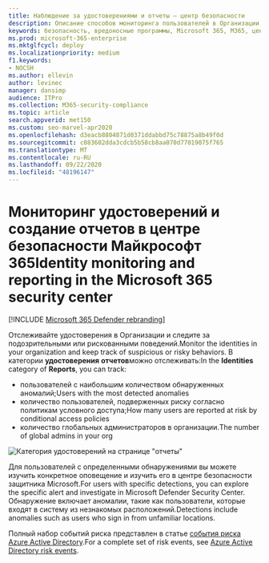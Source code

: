 ```yaml
---
title: Наблюдение за удостоверениями и отчеты — центр безопасности
description: Описание способов мониторинга пользователей в Организации и отслеживания подозрительных и рискованных поведений.
keywords: безопасность, вредоносные программы, Microsoft 365, M365, центр безопасности, монитор, отчет, удостоверение, пользователи
ms.prod: microsoft-365-enterprise
ms.mktglfcycl: deploy
ms.localizationpriority: medium
f1.keywords:
- NOCSH
ms.author: ellevin
author: levinec
manager: dansimp
audience: ITPro
ms.collection: M365-security-compliance
ms.topic: article
search.appverid: met150
ms.custom: seo-marvel-apr2020
ms.openlocfilehash: d3eacb8804871d0371ddabbd75c78875a8b49f0d
ms.sourcegitcommit: c083602dda3cdcb5b58cb8aa070d77019075f765
ms.translationtype: MT
ms.contentlocale: ru-RU
ms.lasthandoff: 09/22/2020
ms.locfileid: "48196147"
---
```

# <a name="identity-monitoring-and-reporting-in-the-microsoft-365-security-center"></a><span data-ttu-id="bb38a-104">Мониторинг удостоверений и создание отчетов в центре безопасности Майкрософт 365</span><span class="sxs-lookup"><span data-stu-id="bb38a-104">Identity monitoring and reporting in the Microsoft 365 security center</span></span>

[!INCLUDE [Microsoft 365 Defender rebranding](../includes/microsoft-defender.md)]


<span data-ttu-id="bb38a-105">Отслеживайте удостоверения в Организации и следите за подозрительными или рискованными поведений.</span><span class="sxs-lookup"><span data-stu-id="bb38a-105">Monitor the identities in your organization and keep track of suspicious or risky behaviors.</span></span> <span data-ttu-id="bb38a-106">В категории **удостоверения** **отчетов**можно отслеживать:</span><span class="sxs-lookup"><span data-stu-id="bb38a-106">In the **Identities** category of **Reports**, you can track:</span></span>

* <span data-ttu-id="bb38a-107">пользователей с наибольшим количеством обнаруженных аномалий;</span><span class="sxs-lookup"><span data-stu-id="bb38a-107">Users with the most detected anomalies</span></span>
* <span data-ttu-id="bb38a-108">количество пользователей, подверженных риску согласно политикам условного доступа;</span><span class="sxs-lookup"><span data-stu-id="bb38a-108">How many users are reported at risk by conditional access policies</span></span>
* <span data-ttu-id="bb38a-109">количество глобальных администраторов в организации.</span><span class="sxs-lookup"><span data-stu-id="bb38a-109">The number of global admins in your org</span></span>

![Категория удостоверений на странице "отчеты"](../../media/identities.png)

<span data-ttu-id="bb38a-111">Для пользователей с определенными обнаружениями вы можете изучить конкретное оповещение и изучить его в центре безопасности защитника Microsoft.</span><span class="sxs-lookup"><span data-stu-id="bb38a-111">For users with specific detections, you can explore the specific alert and investigate in Microsoft Defender Security Center.</span></span> <span data-ttu-id="bb38a-112">Обнаружение включает аномалии, такие как пользователи, которые входят в систему из незнакомых расположений.</span><span class="sxs-lookup"><span data-stu-id="bb38a-112">Detections include anomalies such as users who sign in from unfamiliar locations.</span></span>

<span data-ttu-id="bb38a-113">Полный набор событий риска представлен в статье [события риска Azure Active Directory](https://docs.microsoft.com/azure/active-directory/reports-monitoring/concept-risk-events).</span><span class="sxs-lookup"><span data-stu-id="bb38a-113">For a complete set of risk events, see [Azure Active Directory risk events](https://docs.microsoft.com/azure/active-directory/reports-monitoring/concept-risk-events).</span></span>
